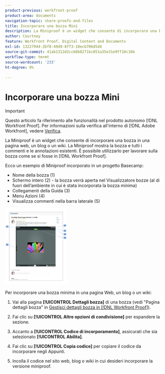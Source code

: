 ```yaml
---
product-previous: workfront-proof
product-area: documents
navigation-topic: share-proofs-and-files
title: Incorporare una bozza Mini
description: La Miniproof è un widget che consente di incorporare una bozza in una pagina web, un blog o un wiki. La Miniproof mostra la bozza e tutti i commenti e le annotazioni esistenti. Puoi utilizzarlo per lavorare sulla bozza come se fossi in [!DNL Workfront Proof].
author: Courtney
feature: Workfront Proof, Digital Content and Documents
exl-id: 13227944-2bf8-49d9-8ff3-18ecb706d5d4
source-git-commit: 41ab1312d2ccb8b8271bc851a35e31e9ff18c16b
workflow-type: tm+mt
source-wordcount: '233'
ht-degree: 0%

---
```


# Incorporare una bozza Mini

>[!IMPORTANT]
>
>Questo articolo fa riferimento alle funzionalità nel prodotto autonomo [!DNL Workfront Proof]. Per informazioni sulla verifica all&#39;interno di [!DNL Adobe Workfront], vedere [Verifica](../../../review-and-approve-work/proofing/proofing.md).

La Miniproof è un widget che consente di incorporare una bozza in una pagina web, un blog o un wiki. La Miniproof mostra la bozza e tutti i commenti e le annotazioni esistenti. È possibile utilizzarlo per lavorare sulla bozza come se si fosse in [!DNL Workfront Proof].

Ecco un esempio di Miniproof incorporato in un progetto Basecamp:

* Nome della bozza (1)
* Schermo intero (2) - la bozza verrà aperta nel Visualizzatore bozze (al di fuori dell’ambiente in cui è stata incorporata la bozza minima)
* Collegamenti della Guida (3)
* Menu Azioni (4)
* Visualizza commenti nella barra laterale (5)

![Basecamp_miniproof.png](assets/basecamp-miniproof-201x250.png)

Per incorporare una bozza minima in una pagina Web, un blog o un wiki:

1. Vai alla pagina **[!UICONTROL Dettagli bozza]** di una bozza (vedi &quot;Pagina dettagli bozza&quot; in [Gestisci dettagli bozza in [!DNL Workfront Proof]](../../../workfront-proof/wp-work-proofsfiles/manage-your-work/manage-proof-details.md)).

1. Fai clic su **[!UICONTROL Altre opzioni di condivisione]** per espandere la sezione.
1. Accanto a **[!UICONTROL Codice di incorporamento]**, assicurati che sia selezionato **[!UICONTROL Abilita]**.

1. Fai clic su **[!UICONTROL Copia codice]** per copiare il codice da incorporare negli Appunti.
1. Incolla il codice nel sito web, blog o wiki in cui desideri incorporare la versione miniproof.
